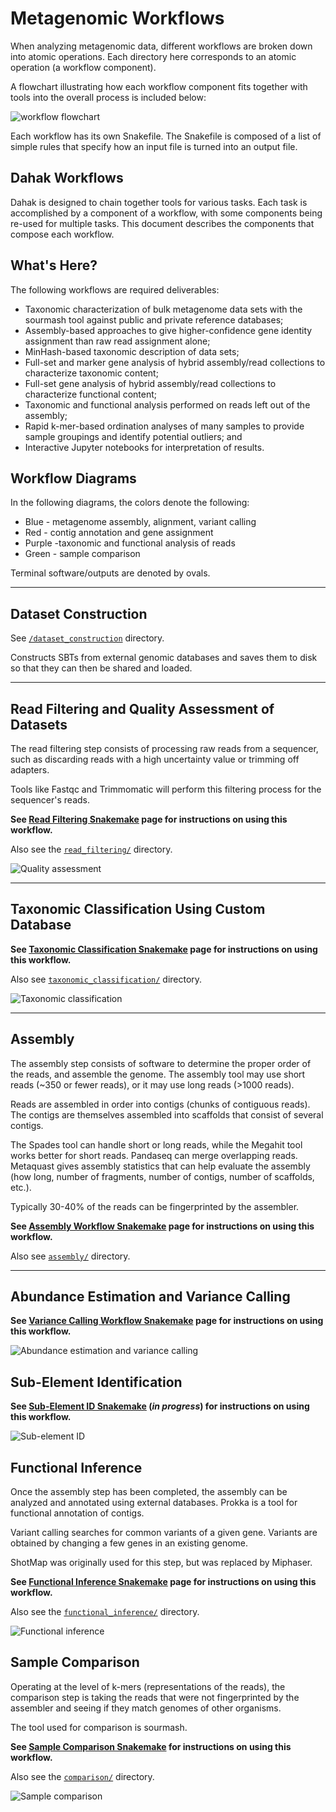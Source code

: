 # Metagenomic Workflows

When analyzing metagenomic data, different workflows
are broken down into atomic operations. Each directory here
corresponds to an atomic operation (a workflow component).

A flowchart illustrating how each workflow component fits 
together with tools into the overall process is included below:

![workflow flowchart](img/WorkflowFlowchartOriginal.png)

Each workflow has its own Snakefile. The Snakefile is composed of a 
list of simple rules that specify how an input file is turned into 
an output file. 


## Dahak Workflows

Dahak is designed to chain together tools for various tasks.  Each task is
accomplished by a component of a workflow, with some components being re-used
for multiple tasks.  This document describes the components that compose each
workflow.

## What's Here?

The following workflows are required deliverables:

* Taxonomic characterization of bulk metagenome data sets with the sourmash
  tool against public and private reference databases;
* Assembly-based approaches to give higher-confidence gene identity assignment
  than raw read assignment alone;
* MinHash-based taxonomic description of data sets;
* Full-set and marker gene analysis of hybrid assembly/read collections to
  characterize taxonomic content;
* Full-set gene analysis of hybrid assembly/read collections to characterize
  functional content;
* Taxonomic and functional analysis performed on reads left out of the
  assembly;
* Rapid k-mer-based ordination analyses of many samples to provide sample
  groupings and identify potential outliers; and
* Interactive Jupyter notebooks for interpretation of results.


## Workflow Diagrams

In the following diagrams, the colors denote the following:

* Blue - metagenome assembly, alignment, variant calling
* Red - contig annotation and gene assignment
* Purple -taxonomic and functional analysis of reads
* Green - sample comparison

Terminal software/outputs are denoted by ovals.

---

## Dataset Construction

See [`/dataset_construction`](/workflows/dataset_construction/) directory.

Constructs SBTs from external genomic databases and saves them to disk so that they can then be shared and loaded.

---

## Read Filtering and Quality Assessment of Datasets

The read filtering step consists of processing raw reads from a 
sequencer, such as discarding reads with a high uncertainty value
or trimming off adapters.

Tools like Fastqc and Trimmomatic will perform this filtering 
process for the sequencer's reads.

**See [Read Filtering Snakemake](readfilt_snakemake.md) page for
instructions on using this workflow.**

Also see the [`read_filtering/`](/workflows/read_filtering/) directory.

![Quality assessment](img/Workflow1_QA.png)

---

## Taxonomic Classification Using Custom Database

**See [Taxonomic Classification Snakemake](taxclass_snakemake.md) page for
instructions on using this workflow.**

Also see [`taxonomic_classification/`](/workflows/taxonomic_classification/) directory.

![Taxonomic classification](img/Workflow2_TaxClass.png)

---

## Assembly

The assembly step consists of software to determine the proper
order of the reads, and assemble the genome. The assembly tool
may use short reads (~350 or fewer reads), or it may use 
long reads (>1000 reads). 

Reads are assembled in order into contigs (chunks of contiguous
reads). The contigs are themselves assembled into scaffolds 
that consist of several contigs.

The Spades tool can handle short or long reads, while the Megahit 
tool works better for short reads. Pandaseq can merge overlapping reads.
Metaquast gives assembly statistics that can help evaluate the assembly
(how long, number of fragments, number of contigs, number of scaffolds, 
etc.).

Typically 30-40% of the reads can be fingerprinted by the assembler.

**See [Assembly Workflow Snakemake](assembly_snakemake.md) page for instructions on
using this workflow.**

Also see [`assembly/`](/workflows/assembly/) directory.


---

## Abundance Estimation and Variance Calling

**See [Variance Calling Workflow Snakemake](#) page
for instructions on using this workflow.**

![Abundance estimation and variance calling](img/Workflow3_VC.png)

## Sub-Element Identification

**See [Sub-Element ID Snakemake](#) (_in progress_) for instructions on using this
workflow.**

![Sub-element ID](img/Workflow4_SubID.png)


## Functional Inference

Once the assembly step has been completed, the assembly
can be analyzed and annotated using external databases.
Prokka is a tool for functional annotation of contigs.

Variant calling searches for common variants of a given 
gene. Variants are obtained by changing a few genes 
in an existing genome.

ShotMap was originally used for this step, but was 
replaced by Miphaser.

**See [Functional Inference Snakemake](#) page for instructions on using this
workflow.**

Also see the [`functional_inference/`](/workflows/functional_inference/) directory.

![Functional inference](img/Workflow5_Function.png)


## Sample Comparison

Operating at the level of k-mers (representations of the reads),
the comparison step is taking the reads that were not fingerprinted
by the assembler and seeing if they match genomes of other organisms. 

The tool used for comparison is sourmash.

**See [Sample Comparison Snakemake](#) for instructions on
using this workflow.**

Also see the [`comparison/`](/workflows/comparison/) directory.

![Sample comparison](img/Workflow6_Comparison.png) 

